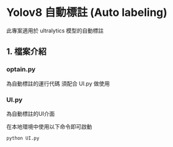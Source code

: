 # Yolov8 自動標註 (Auto labeling)
此專案適用於 ultralytics 模型的自動標註

## 1. 檔案介紹
### optain.py
為自動標註的運行代碼 須配合 UI.py 做使用

### UI.py
為自動標註的UI介面

在本地環境中使用以下命令即可啟動
```
python UI.py
```
